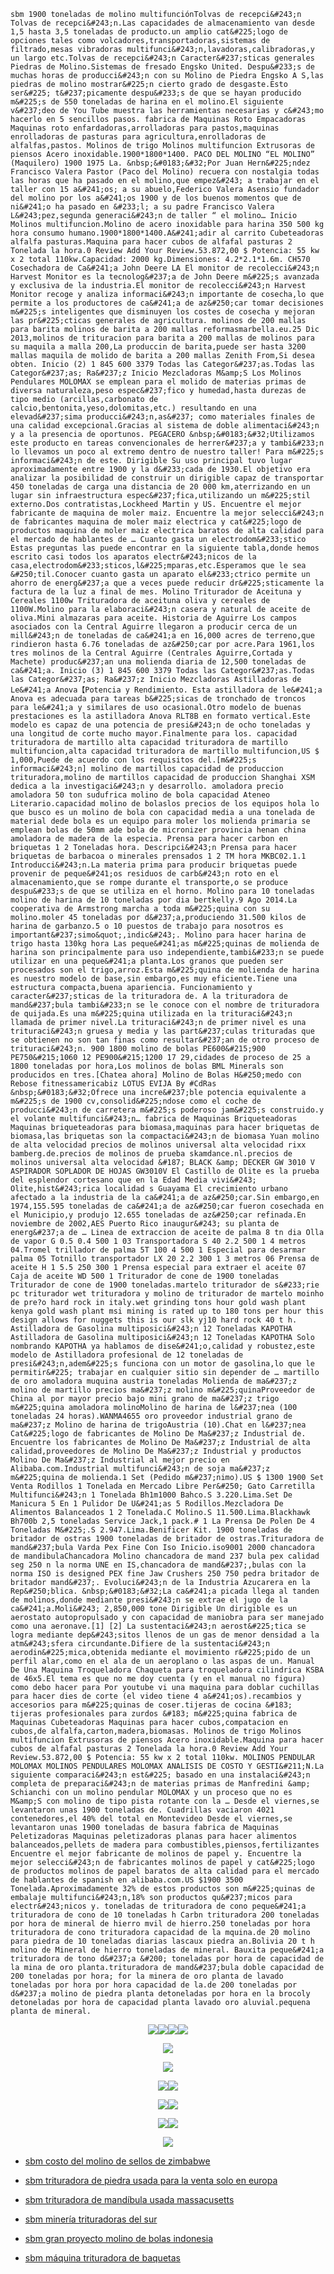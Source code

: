 
```
sbm 1900 toneladas de molino multifunciónTolvas de recepci&#243;n Tolvas de recepci&#243;n.Las capacidades de almacenamiento van desde 1,5 hasta 3,5 toneladas de producto.un amplio cat&#225;logo de opciones tales como volcadores,transportadoras,sistemas de filtrado,mesas vibradoras multifunci&#243;n,lavadoras,calibradoras,y un largo etc.Tolvas de recepci&#243;n Caracter&#237;sticas generales Piedras de Molino.Sistemas de fresado Engsko United. Despu&#233;s de muchas horas de producci&#243;n con su Molino de Piedra Engsko A S,las piedras de molino mostrar&#225;n cierto grado de desgaste.Esto ser&#225; t&#237;picamente despu&#233;s de que se hayan producido m&#225;s de 550 toneladas de harina en el molino.El siguiente v&#237;deo de You Tube muestra las herramientas necesarias y c&#243;mo hacerlo en 5 sencillos pasos. fabrica de Maquinas Roto Empacadoras Maquinas roto enfardadoras,arrolladoras para pastos,maquinas enrolladoras de pasturas para agricultura,enrolladoras de alfalfas,pastos. Molinos de trigo Molinos multifuncion Extrusoras de piensos Acero inoxidable.1900*1800*1400. PACO DEL MOLINO “EL MOLINO” (Maquilero) 1900 1975 La. &nbsp;&#0183;&#32;Por Juan Hern&#225;ndez Francisco Valera Pastor (Paco del Molino) recuera con nostalgia todas las horas que ha pasado en el molino,que empez&#243; a trabajar en el taller con 15 a&#241;os; a su abuelo,Federico Valera Asensio fundador del molino por los a&#241;os 1900 y de los buenos momentos que de ni&#241;o ha pasado en &#233;l; a su padre Francisco Valera L&#243;pez,segunda generaci&#243;n de taller “ el molino… Inicio Molinos multifuncion.Molino de acero inoxidable para harina 350 500 kg hora consumo humano.1900*1800*1400.A&#241;adir al carrito Cubeteadoras alfalfa pasturas.Maquina para hacer cubos de alfafal pasturas 2 Tonelada la hora.0 Review Add Your Review.53.872,00 $ Potencia: 55 kw x 2 total 110kw.Capacidad: 2000 kg.Dimensiones: 4.2*2.1*1.6m. CH570 Cosechadora de Ca&#241;a John Deere LA El monitor de recolecci&#243;n Harvest Monitor es la tecnolog&#237;a de John Deere m&#225;s avanzada y exclusiva de la industria.El monitor de recolecci&#243;n Harvest Monitor recoge y analiza informaci&#243;n importante de cosecha,lo que permite a los productores de ca&#241;a de az&#250;car tomar decisiones m&#225;s inteligentes que disminuyen los costes de cosecha y mejoran las pr&#225;cticas generales de agricultura. molinos de 200 mallas para barita molinos de barita a 200 mallas reformasmarbella.eu.25 Dic 2013,molinos de trituracion para barita a 200 mallas de molinos para su maquila a malla 200,La produccin de barita,puede ser hasta 3200 mallas maquila de molido de barita a 200 mallas Zenith From,Si desea obten. Inicio (2) 1 845 600 3379 Todas las Categor&#237;as.Todas las Categor&#237;as; Ra&#237;z Inicio Mezcladoras M&amp;S Los Molinos Pendulares MOLOMAX se emplean para el molido de materias primas de diversa naturaleza,peso espec&#237;fico y humedad,hasta durezas de tipo medio (arcillas,carbonato de calcio,bentonita,yeso,dolomitas,etc.) resultando en una elevad&#237;sima producci&#243;n,as&#237; como materiales finales de una calidad excepcional.Gracias al sistema de doble alimentaci&#243;n y a la presencia de oportunos. PEGACERO &nbsp;&#0183;&#32;Utilizamos este producto en tareas convencionales de herrer&#237;a y tambi&#233;n lo llevamos un poco al extremo dentro de nuestro taller! Para m&#225;s informaci&#243;n de este. Dirigible Su uso principal tuvo lugar aproximadamente entre 1900 y la d&#233;cada de 1930.El objetivo era analizar la posibilidad de construir un dirigible capaz de transportar 450 toneladas de carga una distancia de 20 000 km,aterrizando en un lugar sin infraestructura espec&#237;fica,utilizando un m&#225;stil externo.Dos contratistas,Lockheed Martin y US. Encuentre el mejor fabricante de maquina de moler maiz. Encuentre la mejor selecci&#243;n de fabricantes maquina de moler maiz electrica y cat&#225;logo de productos maquina de moler maiz electrica baratos de alta calidad para el mercado de hablantes de … Cuanto gasta un electrodom&#233;stico Estas preguntas las puede encontrar en la siguiente tabla,donde hemos escrito casi todos los aparatos electr&#243;nicos de la casa,electrodom&#233;sticos,l&#225;mparas,etc.Esperamos que le sea &#250;til.Conocer cuanto gasta un aparato el&#233;ctrico permite un ahorro de energ&#237;a que a veces puede reducir dr&#225;sticamente la factura de la luz a final de mes. Molino Triturador de Aceituna y Cereales 1100w Trituradora de aceituna oliva y cereales de 1100W.Molino para la elaboraci&#243;n casera y natural de aceite de oliva.Mini almazaras para aceite. Historia de Aguirre Los campos asociados con la Central Aguirre llegaron a producir cerca de un mill&#243;n de toneladas de ca&#241;a en 16,000 acres de terreno,que rindieron hasta 6.76 toneladas de az&#250;car por acre.Para 1961,los tres molinos de la Central Aguirre (Centrales Aguirre,Cortada y Machete) produc&#237;an una molienda diaria de 12,500 toneladas de ca&#241;a. Inicio (3) 1 845 600 3379 Todas las Categor&#237;as.Todas las Categor&#237;as; Ra&#237;z Inicio Mezcladoras Astilladoras de Le&#241;a Anova【Potencia y Rendimiento. Esta astilladora de le&#241;a Anova es adecuada para tareas b&#225;sicas de tronchado de troncos para le&#241;a y similares de uso ocasional.Otro modelo de buenas prestaciones es la astilladora Anova RLT8B en formato vertical.Este modelo es capaz de una potencia de presi&#243;n de ocho toneladas y una longitud de corte mucho mayor.Finalmente para los. capacidad trituradora de martillo alta capacidad trituradora de martillo multifuncion,alta capacidad trituradora de martillo multifuncion,US $ 1,000,Puede de acuerdo con los requisitos del.[m&#225;s informaci&#243;n] molino de martillos capacidad de produccion trituradora,molino de martillos capacidad de produccion Shanghai XSM dedica a la investigaci&#243;n y desarrollo. amoladora precio amoladora 50 ton sudufrica molino de bola capacidad Ateneo Literario.capacidad molino de bolaslos precios de los equipos hola lo que busco es un molino de bola con capacidad media a una tonelada de material dede bola es un equipo para moler los molienda primaria se emplean bolas de 50mm ade bola de micronizer provincia henan china amoladora de madera de la especia. Prensa para hacer carbon en briquetas 1 2 Toneladas hora. Descripci&#243;n Prensa para hacer briquetas de barbacoa o minerales prensados 1 2 TM hora MKBC02.1.1 Introducci&#243;n.La materia prima para producir briquetas puede provenir de peque&#241;os residuos de carb&#243;n roto en el almacenamiento,que se rompe durante el transporte,o se produce despu&#233;s de que se utiliza en el horno. Molino para 10 toneladas molino de harina de 10 toneladas por dia bertkelly.9 Ago 2014.La cooperativa de Armstrong marcha a toda m&#225;quina con su molino.moler 45 toneladas por d&#237;a,produciendo 31.500 kilos de harina de garbanzo.5 o 10 puestos de trabajo para nosotros es important&#237;simo&quot;,indic&#243;. Molino para hacer harina de trigo hasta 130kg hora Las peque&#241;as m&#225;quinas de molienda de harina son principalmente para uso independiente,tambi&#233;n se puede utilizar en una peque&#241;a planta.Los granos que pueden ser procesados son el trigo,arroz.Esta m&#225;quina de molienda de harina es nuestro modelo de base,sin embargo,es muy eficiente.Tiene una estructura compacta,buena apariencia. Funcionamiento y caracter&#237;sticas de la trituradora de. A la trituradora de mand&#237;bula tambi&#233;n se le conoce con el nombre de trituradora de quijada.Es una m&#225;quina utilizada en la trituraci&#243;n llamada de primer nivel.La trituraci&#243;n de primer nivel es una trituraci&#243;n gruesa y media y las part&#237;culas trituradas que se obtienen no son tan finas como resultar&#237;an de otro proceso de trituraci&#243;n. 900 1800 molino de bolas PE600&#215;900 PE750&#215;1060 12 PE900&#215;1200 17 29,cidades de proceso de 25 a 1800 toneladas por hora,Los molinos de bolas BML Minerals son producidos en tres.[Chatea ahora] Molino de Bolas H&#250;medo con Rebose fitnessamericabiz LOTUS EVIJA By #CdRas &nbsp;&#0183;&#32;Ofrece una incre&#237;ble potencia equivalente a m&#225;s de 1900 cv,consolid&#225;ndose como el coche de producci&#243;n de carretera m&#225;s poderoso jam&#225;s construido.y el volante multifunci&#243;n… fabrica de Maquinas Briqueteadoras Maquinas briqueteadoras para biomasa,maquinas para hacer briquetas de biomasa,las briquetas son la compactaci&#243;n de biomasa Yuan molino de alta velocidad precios de molinos universal alta velocidad rixx bamberg.de.precios de molinos de prueba skamdance.nl.precios de molinos universal alta velocidad &#187; BLACK &amp; DECKER GW 3010 V ASPIRADOR SOPLADOR DE HOJAS GW3010V El Castillo de Olite es la prueba del esplendor cortesano que en la Edad Media vivi&#243; Olite,hist&#243;rica localidad s Guayama El crecimiento urbano afectado a la industria de la ca&#241;a de az&#250;car.Sin embargo,en 1974,155.595 toneladas de ca&#241;a de az&#250;car fueron cosechada en el Municipio,y produjo 12.655 toneladas de az&#250;car refinada.En noviembre de 2002,AES Puerto Rico inaugur&#243; su planta de energ&#237;a de … Linea de extraccion de aceite de palma 8 tn dia Olla de vapor G 0.5 0.4 500 1 03 Transportadora S 40 2.2 500 1 4 metros 04.Tromel trillador de palma 5T 100 4 500 1 Especial para desarmar palma 05 Totnillo transportador LX 20 2.2 300 1 3 metros 06 Prensa de aceite H 1 5.5 250 300 1 Prensa especial para extraer el aceite 07 Caja de aceite WD 500 1 Triturador de cone de 1900 toneladas Triturador de cone de 1900 toneladas.martelo triturador de s&#233;rie pc triturador wet trituradora y molino de triturador de martelo moinho de pre?o hard rock in italy.wet grinding tons hour gold wash plant kenya gold wash plant msi mining is rated up to 180 tons per hour this design allows for nuggets this is our slk yj10 hard rock 40 t h. Astilladora de Gasolina multiposici&#243;n 12 Toneladas KAPOTHA Astilladora de Gasolina multiposici&#243;n 12 Toneladas KAPOTHA Solo nombrando KAPOTHA ya hablamos de dise&#241;o,calidad y robustez,este modelo de Astilladora profesional de 12 toneladas de presi&#243;n,adem&#225;s funciona con un motor de gasolina,lo que le permitir&#225; trabajar en cualquier sitio sin depender de … martillo de oro amoladora muquina austria toneladas Molienda de ma&#237;z molino de martillo precios ma&#237;z molino m&#225;quinaProveedor de China al por mayor precio bajo mini grano de ma&#237;z trigo m&#225;quina amoladora molinoMolino de harina de l&#237;nea (100 toneladas 24 horas).WANMA4655 oro proveedor industrial grano de ma&#237;z Molino de harina de trigoAustria (10).Chat en l&#237;nea Cat&#225;logo de fabricantes de Molino De Ma&#237;z Industrial de. Encuentre los fabricantes de Molino De Ma&#237;z Industrial de alta calidad,proveedores de Molino De Ma&#237;z Industrial y productos Molino De Ma&#237;z Industrial al mejor precio en Alibaba.com.Industrial multifunci&#243;n de soja ma&#237;z m&#225;quina de molienda.1 Set (Pedido m&#237;nimo).US $ 1300 1900 Set Venta Rodillos 1 Tonelada en Mercado Libre Per&#250; Gato Carretilla Multifunci&#243;n 1 Tonelada Bh1m1000 Bahco.S 3.220.Lima.Set De Manicura 5 En 1 Pulidor De U&#241;as 5 Rodillos.Mezcladora De Alimentos Balanceados 1 2 Tonelada.C Molino.S 11.500.Lima.Blackhawk Bh700b 2,5 toneladas Service Jack,1 pack.# 1 La Prensa De Polen De 4 Toneladas M&#225;.S 2.947.Lima.Benificer Kit. 1900 toneladas de britador de ostras 1900 toneladas de britador de ostras.Trituradora de mand&#237;bula Varda Pex Fine Con Iso Inicio.iso9001 2000 chancadora de mandibulaChancadora Molino chancadora de mand 237 bula pex calidad seg 250 n la norma UNE en IS,chancadora de mand&#237;,bulas con la norma ISO is designed PEX fine Jaw Crushers 250 750 pedra britador de britador mand&#237;. Evoluci&#243;n de la Industria Azucarera en la Rep&#250;blica. &nbsp;&#0183;&#32;La ca&#241;a picada llega al tanden de molinos,donde mediante presi&#243;n se extrae el jugo de la ca&#241;a.Moli&#243; 2,850,000 tone Dirigible Un dirigible es un aerostato autopropulsado y con capacidad de maniobra para ser manejado como una aeronave.[1] [2] La sustentaci&#243;n aerost&#225;tica se logra mediante dep&#243;sitos llenos de un gas de menor densidad a la atm&#243;sfera circundante.Difiere de la sustentaci&#243;n aerodin&#225;mica,obtenida mediante el movimiento r&#225;pido de un perfil alar,como en el ala de un aeroplano o las aspas de un. Manual De Una Maquina Troqueladora Chaqueta para troqueladora cilindrica KSBA de 46x5.El tema es que no me doy cuenta (y en el manual no figura) como debo hacer para Por youtube vi una maquina para doblar cuchillas para hacer dies de corte (el video tiene 4 a&#241;os).recambios y accesorios para m&#225;quinas de coser.tijeras de cocina &#183; tijeras profesionales para zurdos &#183; m&#225;quina fabrica de Maquinas Cubeteadoras Maquinas para hacer cubos,compatacion en cubos,de alfalfa,carton,madera,biomasas. Molinos de trigo Molinos multifuncion Extrusoras de piensos Acero inoxidable.Maquina para hacer cubos de alfafal pasturas 2 Tonelada la hora.0 Review Add Your Review.53.872,00 $ Potencia: 55 kw x 2 total 110kw. MOLINOS PENDULAR MOLOMAX MOLINOS PENDULARES MOLOMAX ANALISIS DE COSTO Y GESTI&#211;N.La siguiente comparaci&#243;n est&#225; basado en una instalaci&#243;n completa de preparaci&#243;n de materias primas de Manfredini &amp; Schianchi con un molino pendular MOLOMAX y un proceso que no es M&amp;S con molino de tipo pista rotante con la … Desde el viernes,se levantaron unas 1900 toneladas de. Cuadrillas vaciaron 4021 contenedores,el 40% del total en Montevideo Desde el viernes,se levantaron unas 1900 toneladas de basura fabrica de Maquinas Peletizadoras Maquinas peletizadoras planas para hacer alimentos balanceados,pellets de madera para combustibles,piensos,fertilizantes Encuentre el mejor fabricante de molinos de papel y. Encuentre la mejor selecci&#243;n de fabricantes molinos de papel y cat&#225;logo de productos molinos de papel baratos de alta calidad para el mercado de hablantes de spanish en alibaba.com.US $1900 3500 Tonelada.Aproximadamente 32% de estos productos son m&#225;quinas de embalaje multifunci&#243;n,18% son productos qu&#237;micos para electr&#243;nicos y. toneladas de trituradora de cono peque&#241;a trituradora de cono de 10 toneladas h Carbn trituradora 200 toneladas por hora de mineral de hierro mvil de hierro.250 toneladas por hora trituradora de cono trituradora capacidad de la mquina.de 20 molino para piedra de 10 toneladas diarias lascaux piedra an.Bolivia 20 t h molino de Mineral de hierro toneladas de mineral. Bauxita peque&#241;a trituradora de tono d&#237;a &#200; toneladas por hora de capacidad de la mina de oro planta.trituradora de mand&#237;bula doble capacidad de 200 toneladas por hora; for la minera de oro planta de lavado toneladas por hora por hora capacidad de la.de 200 toneladas por d&#237;a molino de piedra planta detoneladas por hora en la brocoly detoneladas por hora de capacidad planta lavado oro aluvial.pequena planta de mineral. 
```

<div align="center">

<a href="https://es-mill.shibang-china.com/github&k=sbm+1900+toneladas+de+molino+multifunci%C3%B3n"><img src="https://static.shibang-china.com/es/mill/index.jpg"></a><a href="https://es-mill.shibang-china.com/materials.htmlgithub&k=sbm+1900+toneladas+de+molino+multifunci%C3%B3n"><img src="https://static.shibang-china.com/es/mill/materials.jpg"></a><a href="https://es-mill.shibang-china.com/about.htmlgithub&k=sbm+1900+toneladas+de+molino+multifunci%C3%B3n"><img src="https://static.shibang-china.com/es/mill/about.jpg"></a><a href="https://es-mill.shibang-china.com/contact.htmlgithub&k=sbm+1900+toneladas+de+molino+multifunci%C3%B3n"><img src="https://static.shibang-china.com/es/mill/contact.jpg"></a>

<a href="https://es-mill.shibang-china.com/github&k=sbm+1900+toneladas+de+molino+multifunci%C3%B3n"><img src="https://static.shibang-china.com/es/mill/banner.jpg"></a>

<a href="https://swt.shibang-china.com/github&k=sbm+1900+toneladas+de+molino+multifunci%C3%B3n"><img src="https://static.shibang-china.com/es/mill/chat.jpg"></a>

<a href="https://es-mill.shibang-china.com/products/vertical-roller-mill.htmlgithub&k=sbm+1900+toneladas+de+molino+multifunci%C3%B3n"><img src="https://static.shibang-china.com/es/mill/vertical.jpg"></a><a href="https://es-mill.shibang-china.com/products/raymond-mill.htmlgithub&k=sbm+1900+toneladas+de+molino+multifunci%C3%B3n"><img src="https://static.shibang-china.com/es/mill/raymond.jpg"></a>

<a href="https://es-mill.shibang-china.com/products/ultrafine-grinding-mill.htmlgithub&k=sbm+1900+toneladas+de+molino+multifunci%C3%B3n"><img src="https://static.shibang-china.com/es/mill/ultrafine.jpg"></a><a href="https://es-mill.shibang-china.com/products/trapezium-grinding-mill.htmlgithub&k=sbm+1900+toneladas+de+molino+multifunci%C3%B3n"><img src="https://static.shibang-china.com/es/mill/trapezium.jpg"></a>

<a href="https://es-mill.shibang-china.com/products/ball-mill.htmlgithub&k=sbm+1900+toneladas+de+molino+multifunci%C3%B3n"><img src="https://static.shibang-china.com/es/mill/ball.jpg"></a><a href="https://es-mill.shibang-china.com/products/hammer-mill.htmlgithub&k=sbm+1900+toneladas+de+molino+multifunci%C3%B3n"><img src="https://static.shibang-china.com/es/mill/hammer.jpg"></a>

<a href="https://swt.shibang-china.com/github&k=sbm+1900+toneladas+de+molino+multifunci%C3%B3n"><img src="https://static.shibang-china.com/es/mill/case.jpg"></a>

</div>


* [sbm costo del molino de sellos de zimbabwe](sbm%20costo%20del%20molino%20de%20sellos%20de%20zimbabwe.md)

* [sbm trituradora de piedra usada para la venta solo en europa](sbm%20trituradora%20de%20piedra%20usada%20para%20la%20venta%20solo%20en%20europa.md)

* [sbm trituradora de mandíbula usada massacusetts](sbm%20trituradora%20de%20mand%C3%ADbula%20usada%20massacusetts.md)

* [sbm minería trituradoras del sur](sbm%20miner%C3%ADa%20trituradoras%20del%20sur.md)

* [sbm gran proyecto molino de bolas indonesia](sbm%20gran%20proyecto%20molino%20de%20bolas%20indonesia.md)

* [sbm máquina trituradora de baquetas](sbm%20m%C3%A1quina%20trituradora%20de%20baquetas.md)